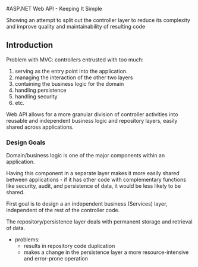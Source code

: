 #ASP.NET Web API - Keeping It Simple

Showing an attempt to split out the controller layer to reduce its complexity and improve quality and maintainability of resulting code

## Introduction

Problem with MVC: controllers entrusted with too much:
1. serving as the entry point into the application.
2. managing the interaction of the other two layers
3. containing the business logic for the domain
4. handling persistence
5. handling security
6. etc.

Web API allows for a more granular division of controller activities into reusable and independent business logic and repository layers, easily shared across applications.

### Design Goals

Domain/business logic is one of the major components within an application. 

Having this component in a separate layer makes it more easily shared between applications - if it has other code with complementary functions like security, audit, and persistence of data, it would be less likely to be shared.

First goal is to design a an independent business (Services) layer, independent of the rest of the controller code.

The repository/persistence layer deals with permanent storage and retrieval of data. 
  - problems:
    - results in repository code duplication
    - makes a change in the persistence layer a more resource-intensive and error-prone operation



